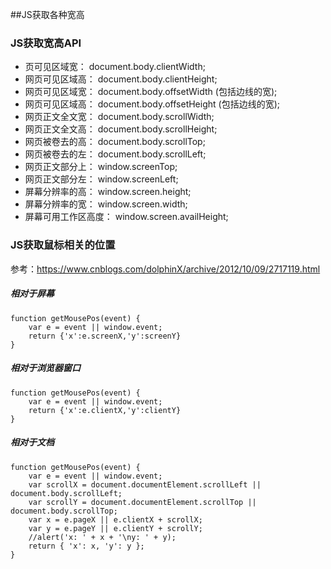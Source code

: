 ##JS获取各种宽高

### JS获取宽高API
- 页可见区域宽： document.body.clientWidth; 
- 网页可见区域高： document.body.clientHeight; 
- 网页可见区域宽： document.body.offsetWidth (包括边线的宽); 
- 网页可见区域高： document.body.offsetHeight (包括边线的宽); 
- 网页正文全文宽： document.body.scrollWidth; 
- 网页正文全文高： document.body.scrollHeight; 
- 网页被卷去的高： document.body.scrollTop; 
- 网页被卷去的左： document.body.scrollLeft; 
- 网页正文部分上： window.screenTop; 
- 网页正文部分左： window.screenLeft; 
- 屏幕分辨率的高： window.screen.height; 
- 屏幕分辨率的宽： window.screen.width; 
- 屏幕可用工作区高度： window.screen.availHeight;

### JS获取鼠标相关的位置
参考：https://www.cnblogs.com/dolphinX/archive/2012/10/09/2717119.html
##### 相对于屏幕

```
function getMousePos(event) {
    var e = event || window.event;
    return {'x':e.screenX,'y':screenY}
}
```
##### 相对于浏览器窗口

```
function getMousePos(event) {
    var e = event || window.event;
    return {'x':e.clientX,'y':clientY}
}
```

##### 相对于文档

```
function getMousePos(event) {
    var e = event || window.event;
    var scrollX = document.documentElement.scrollLeft || document.body.scrollLeft;
    var scrollY = document.documentElement.scrollTop || document.body.scrollTop;
    var x = e.pageX || e.clientX + scrollX;
    var y = e.pageY || e.clientY + scrollY;
    //alert('x: ' + x + '\ny: ' + y);
    return { 'x': x, 'y': y };
}
```